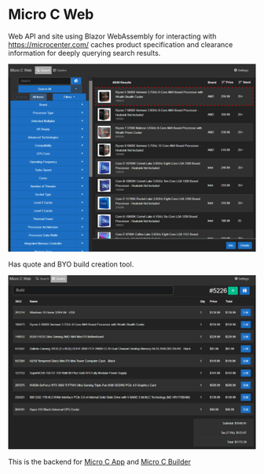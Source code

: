 # Micro C Web

Web API and site using Blazor WebAssembly for interacting with https://microcenter.com/ caches product specification and clearance information for deeply querying search results.

![screenshot](https://raw.githubusercontent.com/blaxbb/micro-c-web/master/screenshots/screenshot.png)

Has quote and BYO build creation tool.

![quote screenshot](https://raw.githubusercontent.com/blaxbb/micro-c-web/master/screenshots/quote_screenshot.png)

This is the backend for [Micro C App](https://github.com/blaxbb/Micro-C-App) and [Micro C Builder](https://github.com/blaxbb/Micro-C-App)
